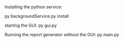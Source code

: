 Installing the python service:

py backgroundService.py install

starting the GUI:
py gui.py

Running the report generator without the GUI:
py main.py
